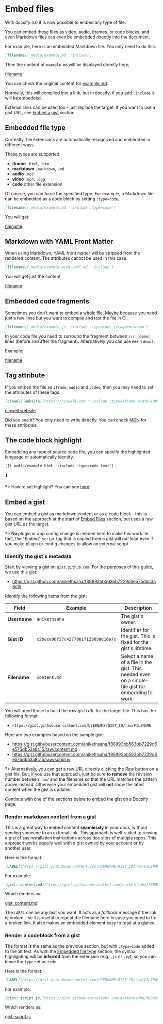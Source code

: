 # Embed files

With docsify 4.6 it is now possible to embed any type of file.

You can embed these files as video, audio, iframes, or code blocks, and even Markdown files can even be embedded directly into the document.

For example, here is an embedded Markdown file. You only need to do this:

```markdown
[filename](_media/example.md ':include')
```

Then the content of `example.md` will be displayed directly here;

[filename](_media/example.md ':include')

You can check the original content for [example.md](_media/example.md ':ignore').

Normally, this will compiled into a link, but in docsify, if you add `:include` it will be embedded.

External links can be used too - just replace the target. If you want to use a gist URL, see [Embed a gist](#embed-a-gist) section.

## Embedded file type

Currently, file extensions are automatically recognized and embedded in different ways.

These types are supported:

* **iframe** `.html`, `.htm`
* **markdown** `.markdown`, `.md`
* **audio** `.mp3`
* **video** `.mp4`, `.ogg`
* **code** other file extension

Of course, you can force the specified type. For example, a Markdown file can be embedded as a code block by setting `:type=code`.

```markdown
[filename](_media/example.md ':include :type=code')
```

You will get:

[filename](_media/example.md ':include :type=code')

## Markdown with YAML Front Matter

When using Markdown, YAML front matter will be stripped from the rendered content. The attributes cannot be used in this case.

```markdown
[filename](_media/example-with-yaml.md ':include')
```

You will get just the content

[filename](_media/example-with-yaml.md ':include')

## Embedded code fragments

Sometimes you don't want to embed a whole file. Maybe because you need just a few lines but you want to compile and test the file in CI.

```markdown
[filename](_media/example.js ':include :type=code :fragment=demo')
```

In your code file you need to surround the fragment between `/// [demo]` lines (before and after the fragment).
Alternatively you can use `### [demo]`.

Example:

[filename](_media/example.js ':include :type=code :fragment=demo')

## Tag attribute

If you embed the file as `iframe`, `audio` and `video`, then you may need to set the attributes of these tags.

```markdown
[cinwell website](https://cinwell.com ':include :type=iframe width=100% height=400px')
```

[cinwell website](https://cinwell.com ':include :type=iframe width=100% height=400px')

Did you see it? You only need to write directly. You can check [MDN](https://developer.mozilla.org/en-US/docs/Web/HTML/Element/iframe) for these attributes.

## The code block highlight

Embedding any type of source code file, you can specify the highlighted language or automatically identify.

```markdown
[](_media/example.html ':include :type=code text')
```

⬇️

[](_media/example.html ':include :type=code text')

?> How to set highlight? You can see [here](language-highlight.md).

## Embed a gist

You can embed a gist as markdown content or as a code block - this is based on the approach at the start of [Embed Files](#embed-files) section, but uses a raw gist URL as the target.

?> **No** plugin or app config change is needed here to make this work. In fact, the "Embed" `script` tag that is copied from a gist will _not_ load even if you make plugin or config changes to allow an external script.

### Identify the gist's metadata

Start by viewing a gist on `gist.github.com`. For the purposes of this guide, we use this gist:

- https://gist.github.com/anikethsaha/f88893bb563bb7229d6e575db53a8c15

Identify the following items from the gist:

Field               | Example                            | Description
---                 | ---                                | ---
**Username**        | `anikethsaha`                      | The gist's owner.
**Gist ID**         | `c2bece08f27c4277001f123898d16a7c` | Identifier for the gist. This is fixed for the gist's lifetime.
**Filename**        | `content.md`                       | Select a name of a file in the gist. This needed even on a single-file gist for embedding to work.

You will need those to build the _raw gist URL_ for the target file. This has the following format:

- `https://gist.githubusercontent.com/USERNAME/GIST_ID/raw/FILENAME`

Here are two examples based on the sample gist:

- https://gist.githubusercontent.com/anikethsaha/f88893bb563bb7229d6e575db53a8c15/raw/content.md
- https://gist.githubusercontent.com/anikethsaha/f88893bb563bb7229d6e575db53a8c15/raw/script.js

?> Alternatively, you can get a raw URL directly clicking the _Raw_ button on a gist file. But, if you use that approach, just be sure to **remove** the revision number between `raw/` and the filename so that the URL matches the pattern above instead. Otherwise your embedded gist will **not** show the latest content when the gist is updated.

Continue with one of the sections below to embed the gist on a Docsify page.

### Render markdown content from a gist

This is a great way to embed content **seamlessly** in your docs, without sending someone to an external link. This approach is well-suited to reusing a gist of say installation instructions across doc sites of multiple repos. This approach works equally well with a gist owned by your account or by another user.

Here is the format:

```markdown
[LABEL](https://gist.githubusercontent.com/USERNAME/GIST_ID/raw/FILENAME ':include')
```

For example:

```markdown
[gist: content.md](https://gist.githubusercontent.com/anikethsaha/f88893bb563bb7229d6e575db53a8c15/raw/content.md ':include')
```

Which renders as:

[gist: content.md](https://gist.githubusercontent.com/anikethsaha/f88893bb563bb7229d6e575db53a8c15/raw/content.md ':include')

The `LABEL` can be any text you want. It acts as a _fallback_ message if the link is broken - so it is useful to repeat the filename here in case you need to fix a broken link. It also makes an embedded element easy to read at a glance.

### Render a codeblock from a gist

The format is the same as the previous section, but with `:type=code` added to the alt text. As with the [Embedded file type](#embedded-file-type) section, the syntax highlighting will be **inferred** from the extension (e.g. `.js` or `.py`), so you can leave the `type` set as `code`.

Here is the format:

```markdown
[LABEL](https://gist.githubusercontent.com/USERNAME/GIST_ID/raw/FILENAME ':include :type=code')
```

For example:

```markdown
[gist: script.js](https://gist.githubusercontent.com/anikethsaha/f88893bb563bb7229d6e575db53a8c15/raw/script.js ':include :type=code')
```

Which renders as:

[gist: script.js](https://gist.githubusercontent.com/anikethsaha/f88893bb563bb7229d6e575db53a8c15/raw/script.js ':include :type=code')
